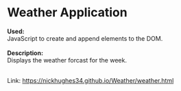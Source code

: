 <h1>Weather Application</h1>
<b>Used:</b><br> 
JavaScript to create and append elements to the DOM.<br><br>
<b>Description:</b><br>
Displays the weather forcast for the week.<br><br>

Link: <a href= "https://nickhughes34.github.io/Weather/weather.html">https://nickhughes34.github.io/Weather/weather.html</a>
